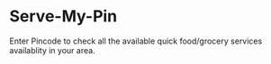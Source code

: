 # Serve-My-Pin
Enter Pincode to check all the available quick food/grocery services availablity in your area.

